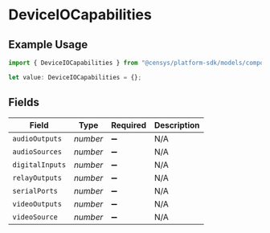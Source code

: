 # DeviceIOCapabilities

## Example Usage

```typescript
import { DeviceIOCapabilities } from "@censys/platform-sdk/models/components";

let value: DeviceIOCapabilities = {};
```

## Fields

| Field              | Type               | Required           | Description        |
| ------------------ | ------------------ | ------------------ | ------------------ |
| `audioOutputs`     | *number*           | :heavy_minus_sign: | N/A                |
| `audioSources`     | *number*           | :heavy_minus_sign: | N/A                |
| `digitalInputs`    | *number*           | :heavy_minus_sign: | N/A                |
| `relayOutputs`     | *number*           | :heavy_minus_sign: | N/A                |
| `serialPorts`      | *number*           | :heavy_minus_sign: | N/A                |
| `videoOutputs`     | *number*           | :heavy_minus_sign: | N/A                |
| `videoSource`      | *number*           | :heavy_minus_sign: | N/A                |